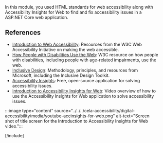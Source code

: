 In this module, you used HTML standards for web accessibility along with Accessibility Insights for Web to find and fix accessibility issues in a ASP.NET Core web application.

## References

- [Introduction to Web Accessibility](https://www.w3.org/WAI/fundamentals/accessibility-intro/): Resources from the W3C Web Accessibility Initiative on making the web accessible.
- [How People with Disabilities Use the Web](https://www.w3.org/WAI/people-use-web/): W3C resource on how people with disabilities, including people with age-related impairments, use the web.
- [Inclusive Design](https://www.microsoft.com/design/inclusive/): Methodology, principles, and resources from Microsoft, including the Inclusive Design Toolkit.
- [Accessibility Insights](https://accessibilityinsights.io/): Free, open-source application for solving accessibility issues.
- [Introduction to Accessibility Insights for Web](https://www.youtube.com/watch?v=U6NY8Cxym5g): Video overview of how to use the Accessibility Insights for Web application to solve accessibility issues.

:::image type="content" source="../../../cela-accessibility/digital-accessibility/media/youtube-accinsights-for-web.png" alt-text="Screen shot of title screen for the Introduction to Accessibility Insights for Web video.":::

[!include[](../../../includes/dotnet-summary.md)]
